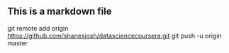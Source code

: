 ## This is a markdown file

git remote add origin https://github.com/shanesjosh/datasciencecoursera.git
git push -u origin master
